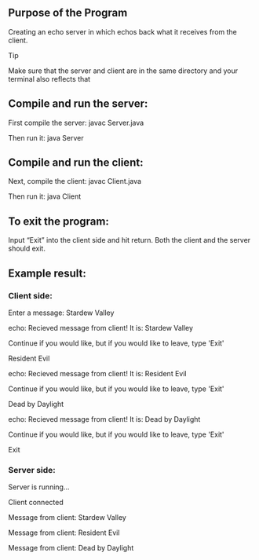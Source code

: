 ## Purpose of the Program 
Creating an echo server in which echos back what it receives from the client.  

> [!TIP]
> Make sure that the server and client are in the same directory and your terminal also reflects that 

## Compile and run the server: 
First compile the server: javac Server.java 

Then run it: java Server 

## Compile and run the client: 
Next, compile the client: javac Client.java 

Then run it: java Client 

## To exit the program: 
Input “Exit” into the client side and hit return. Both the client and the server should exit.  

## Example result: 

### Client side: 
Enter a message:  Stardew Valley 


echo: Recieved message from client! It is: Stardew Valley 

Continue if you would like, but if you would like to leave, type 'Exit' 

Resident Evil  

echo: Recieved message from client! It is: Resident Evil 

Continue if you would like, but if you would like to leave, type 'Exit' 

Dead by Daylight

echo: Recieved message from client! It is: Dead by Daylight 

Continue if you would like, but if you would like to leave, type 'Exit' 

Exit 

### Server side:  
Server is running... 

Client connected 

Message from client: Stardew Valley 

Message from client: Resident Evil 

Message from client: Dead by Daylight

